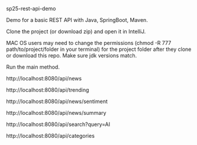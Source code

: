 sp25-rest-api-demo


Demo for a basic REST API with Java, SpringBoot, Maven.


Clone the project (or download zip) and open it in IntelliJ.

MAC OS users may need to change the permissions (chmod -R 777 path/to/project/folder in your terminal) for the project folder after they clone or download this repo.
Make sure jdk versions match.

Run the main method.


http://localhost:8080/api/news

http://localhost:8080/api/trending

http://localhost:8080/api/news/sentiment

http://localhost:8080/api/news/summary

http://localhost:8080/api/search?query=AI

http://localhost:8080/api/categories
